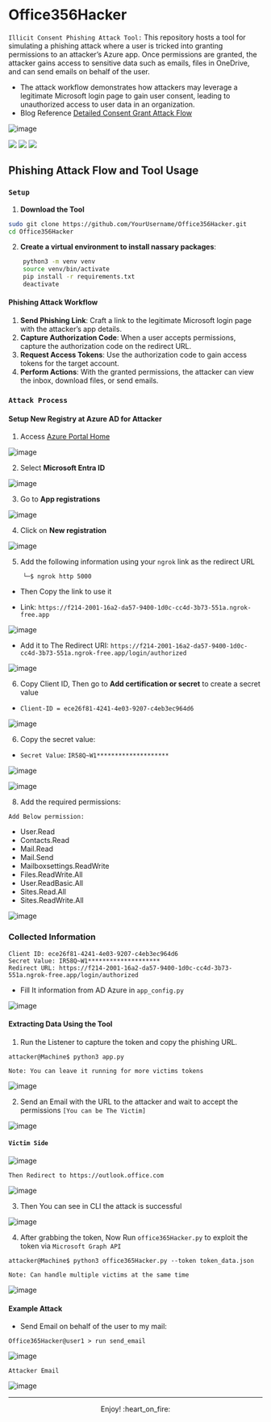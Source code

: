 
# Office356Hacker
`Illicit Consent Phishing Attack Tool:` This repository hosts a tool for simulating a phishing attack where a user is tricked into granting permissions to an attacker’s Azure app. Once permissions are granted, the attacker gains access to sensitive data such as emails, files in OneDrive, and can send emails on behalf of the user.

- The attack workflow demonstrates how attackers may leverage a legitimate Microsoft login page to gain user consent, leading to unauthorized access to user data in an organization.
- Blog Reference <a href="https://www.alteredsecurity.com/post/introduction-to-365-stealer"> Detailed Consent Grant Attack Flow</a> 

![image](https://github.com/user-attachments/assets/f5dcdad2-7564-4225-a147-b4939c2683ab)

![](https://img.shields.io/badge/Version-%20v1.0.0-blue)
![](https://img.shields.io/badge/Twitter-%20YasserREED-blue)
![](https://img.shields.io/badge/YouTube-%20YasserRED-red)

## Phishing Attack Flow and Tool Usage

### `Setup`
1. **Download the Tool**

```bash
sudo git clone https://github.com/YourUsername/Office356Hacker.git
cd Office356Hacker
```
2. **Create a virtual environment to install nassary packages**:

```bash
    python3 -m venv venv
    source venv/bin/activate
    pip install -r requirements.txt
    deactivate
```

#### Phishing Attack Workflow
1. **Send Phishing Link**: Craft a link to the legitimate Microsoft login page with the attacker’s app details.
2. **Capture Authorization Code**: When a user accepts permissions, capture the authorization code on the redirect URL.
3. **Request Access Tokens**: Use the authorization code to gain access tokens for the target account.
4. **Perform Actions**: With the granted permissions, the attacker can view the inbox, download files, or send emails.


### `Attack Process`
#### Setup New Registry at Azure AD for Attacker
1. Access [Azure Portal Home](https://portal.azure.com/#home)

![image](https://github.com/user-attachments/assets/d20609fa-3a1e-48e2-b65c-cb8be4643599)

2. Select **Microsoft Entra ID**

![image](https://github.com/user-attachments/assets/6d50396a-221f-4ff6-aa1c-067840905c93)

3. Go to **App registrations**

![image](https://github.com/user-attachments/assets/2b6d8c50-27c8-4a9c-8947-8ce6347c30fa)

4. Click on **New registration**
 
![image](https://github.com/user-attachments/assets/066f13ac-bf30-4988-9427-73b3737a5082)

5. Add the following information using your `ngrok` link as the redirect URL
 
```console
    └─$ ngrok http 5000
```
* Then Copy the link to use it
- Link: `https://f214-2001-16a2-da57-9400-1d0c-cc4d-3b73-551a.ngrok-free.app`

![image](https://github.com/user-attachments/assets/5386f075-bf70-420d-a122-77dbc2f50a2b)

* Add it to The Redirect URI:
`https://f214-2001-16a2-da57-9400-1d0c-cc4d-3b73-551a.ngrok-free.app/login/authorized`

![image](https://github.com/user-attachments/assets/4b9c8be7-dafb-49ef-a0be-4bdfa7ff5731)

6. Copy Client ID, Then go to **Add certification or secret** to create a secret value
  - `Client-ID = ece26f81-4241-4e03-9207-c4eb3ec964d6`

![image](https://github.com/user-attachments/assets/e97e2a7c-1e3b-4e14-8848-bf2b5d8074b7)

6. Copy the secret value:  
  - `Secret Value`: `IR58Q~W1********************`  

![image](https://github.com/user-attachments/assets/a322283d-e7af-4026-9be3-026f8a9a94ef)

![image](https://github.com/user-attachments/assets/fa3d9576-9e6a-4074-a9c6-ddac41be1d21)

8. Add the required permissions:

`Add Below permission:`
- User.Read
- Contacts.Read
- Mail.Read
- Mail.Send
- Mailboxsettings.ReadWrite
- Files.ReadWrite.All
- User.ReadBasic.All
- Sites.Read.All
- Sites.ReadWrite.All

![image](https://github.com/user-attachments/assets/aec847e7-8777-43b6-88da-b3650e671fb6)


### Collected Information
```
Client ID: ece26f81-4241-4e03-9207-c4eb3ec964d6
Secret Value: IR58Q~W1********************
Redirect URL: https://f214-2001-16a2-da57-9400-1d0c-cc4d-3b73-551a.ngrok-free.app/login/authorized
```
* Fill It information from AD Azure in `app_config.py`

![image](https://github.com/user-attachments/assets/17a686b0-3521-4263-bdae-76175499e753)

#### Extracting Data Using the Tool
1. Run the Listener to capture the token and copy the phishing URL.
```console
attacker@Machine$ python3 app.py
```
`Note: You can leave it running for more victims tokens`

![image](https://github.com/user-attachments/assets/10362b1d-89da-442b-a0be-f5f871e04abe)
  
2. Send an Email with the URL to the attacker and wait to accept the permissions `[You can be The Victim]`

![image](https://github.com/user-attachments/assets/110593b1-e91c-4a62-a023-8c571311615a)

#### `Victim Side`

![image](https://github.com/user-attachments/assets/9e9a1674-16d8-43e6-a0f4-394c0a5e5309)

`Then Redirect to https://outlook.office.com`

![image](https://github.com/user-attachments/assets/def85d0e-f461-4303-920b-cfb8a43359f6)

3. Then You can see in CLI the attack is successful

![image](https://github.com/user-attachments/assets/3cd79f92-1b9e-470a-82c6-54a10016902c)

4. After grabbing the token, Now Run `office365Hacker.py` to exploit the token via `Microsoft Graph API`

```console
attacker@Machine$ python3 office365Hacker.py --token token_data.json
```
`Note: Can handle multiple victims at the same time`

![image](https://github.com/user-attachments/assets/021115f3-6a20-4e5d-9f8d-c3da4d0bab57)

#### Example Attack
* Send Email on behalf of the user to my mail:

```console
Office365Hacker@user1 > run send_email
```

![image](https://github.com/user-attachments/assets/38991a21-4011-45e0-94d0-fc742f039eb9)

`Attacker Email`

![image](https://github.com/user-attachments/assets/cf71a69c-cb82-4e93-8a57-91fea18211a2)

<be>

---

<p align="center"> Enjoy! :heart_on_fire: </p>
